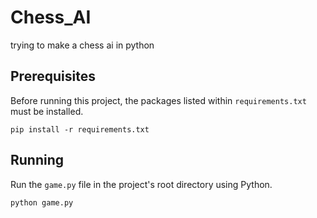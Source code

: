 # Chess_AI
trying to make a chess ai in python

## Prerequisites

Before running this project, the packages listed within `requirements.txt` must be installed.

```pip install -r requirements.txt```

## Running

Run the `game.py` file in the project's root directory using Python.

```python game.py```